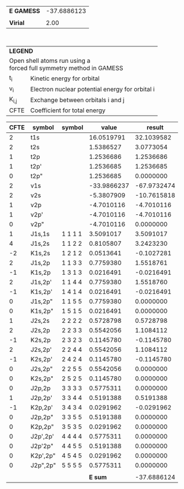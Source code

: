 <div class="grid-wrapper" id="integrals-table-6">

<div id="table1">

|              |             |
| ------------ | ----------- |
| **E GAMESS** | -37.6886123 |
|              |             |
| **Virial**   | 2.00        |

<table style="margin-top: 3rem">
<tr>
  <td colspan="2">
    <b>LEGEND</b>
  </td>
</tr>
<tr>
  <td colspan="2">
    Open shell atoms run using a <br>forced full symmetry method in GAMESS
  </td>
</tr>
<tr>
  <td>t<sub>i</sub></td> <td> Kinetic energy for orbital</td>
</tr>
<tr>
  <td>v<sub>i</sub></td> <td>Electron nuclear potential energy for orbital i</td>
</tr>
<tr>
  <td>K<sub>i,j</sub></td>  <td>Exchange between orbitals i and j</td>
</tr>
<tr>
  <td>CFTE</td> <td>Coefficient for total energy</td>
</tr>
</table>

</div>

<div id="table2">

| CFTE | symbol   | symbol  | value       | result      |
| ---- | -------- | ------- | ----------- | ----------- |
| 2    | t1s      |         | 16.0519791  | 32.1039582  |
| 2    | t2s      |         | 1.5386527   | 3.0773054   |
| 1    | t2p      |         | 1.2536686   | 1.2536686   |
| 1    | t2p'     |         | 1.2536685   | 1.2536685   |
| 0    | t2p"     |         | 1.2536685   | 0.0000000   |
| 2    | v1s      |         | -33.9866237 | -67.9732474 |
| 2    | v2s      |         | -5.3807909  | -10.7615818 |
| 1    | v2p      |         | -4.7010116  | -4.7010116  |
| 1    | v2p'     |         | -4.7010116  | -4.7010116  |
| 0    | v2p"     |         | -4.7010116  | 0.0000000   |
| 1    | J1s,1s   | 1 1 1 1 | 3.5091017   | 3.5091017   |
| 4    | J1s,2s   | 1 1 2 2 | 0.8105807   | 3.2423230   |
| -2   | K1s,2s   | 1 2 1 2 | 0.0513641   | -0.1027281  |
| 2    | J1s,2p   | 1 1 3 3 | 0.7759380   | 1.5518761   |
| -1   | K1s,2p   | 1 3 1 3 | 0.0216491   | -0.0216491  |
| 2    | J1s,2p'  | 1 1 4 4 | 0.7759380   | 1.5518760   |
| -1   | K1s,2p'  | 1 4 1 4 | 0.0216491   | -0.0216491  |
| 0    | J1s,2p"  | 1 1 5 5 | 0.7759380   | 0.0000000   |
| 0    | K1s,2p"  | 1 5 1 5 | 0.0216491   | 0.0000000   |
| 1    | J2s,2s   | 2 2 2 2 | 0.5728798   | 0.5728798   |
| 2    | J2s,2p   | 2 2 3 3 | 0.5542056   | 1.1084112   |
| -1   | K2s,2p   | 2 3 2 3 | 0.1145780   | -0.1145780  |
| 2    | J2s,2p'  | 2 2 4 4 | 0.5542056   | 1.1084112   |
| -1   | K2s,2p'  | 2 4 2 4 | 0.1145780   | -0.1145780  |
| 0    | J2s,2p"  | 2 2 5 5 | 0.5542056   | 0.0000000   |
| 0    | K2s,2p"  | 2 5 2 5 | 0.1145780   | 0.0000000   |
| 0    | J2p,2p   | 3 3 3 3 | 0.5775311   | 0.0000000   |
| 1    | J2p,2p'  | 3 3 4 4 | 0.5191388   | 0.5191388   |
| -1   | K2p,2p'  | 3 4 3 4 | 0.0291962   | -0.0291962  |
| 0    | J2p,2p"  | 3 3 5 5 | 0.5191388   | 0.0000000   |
| 0    | K2p,2p"  | 3 5 3 5 | 0.0291962   | 0.0000000   |
| 0    | J2p',2p' | 4 4 4 4 | 0.5775311   | 0.0000000   |
| 0    | J2p'2p"  | 4 4 5 5 | 0.5191388   | 0.0000000   |
| 0    | K2p',2p" | 4 5 4 5 | 0.0291962   | 0.0000000   |
| 0    | J2p",2p" | 5 5 5 5 | 0.5775311   | 0.0000000   |
|      |          |         |             |             |
|      |          |         | **E sum**   | -37.6886124 |

</div>

</div>
